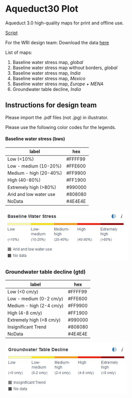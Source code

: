 # Aqueduct30 Plot
Aqueduct 3.0 high-quality maps for print and offline use.


[Script](https://colab.research.google.com/drive/1HwpIM2NebiEX6RkcWAAFjLrd6evACZ94)

For the WRI design team: Download the data [here](https://github.com/rutgerhofste/aqueduct30_plot/blob/master/Y2019M07D24_RH_Aqueduct_Plot_V01.ipynb)  


List of maps:  

1. Baseline water stress map, *global* 
1. Baseline water stress map without borders, *global* 
1. Baseline water stress map, *India*
1. Baseline water stress map, *Mexico* 
1. Baseline water stress map, *Europe + MENA* 
1. Groundwater table decline, *India*

## Instructions for design team
Please import the .pdf files (not .jpg) in illustrator. 

Please use the following color codes for the legends. 


#### Baseline water stress  (bws)
|label| hex |
| --- | --- | 
|Low (<10%)|#FFFF99 |
|Low - medium (10-20%)|#FFE600 |
|Medium - high (20-40%)|#FF9900 |
|High (40-80%)|#FF1900 |
|Extremely high (>80%)|#990000 |
|Arid and low water use | #808080 |
|NoData |#4E4E4E |

![bws](https://github.com/rutgerhofste/aqueduct30_plot/raw/master/images/bws.JPG)



### Groundwater table decline (gtd)

|label| hex |
| --- | --- | 
|Low (<0 cm/y)|#FFFF99 |
|Low - medium (0-2 cm/y)|#FFE600 |
|Medium - high (2-4 cm/y)|#FF9900 |
|High (4-8 cm/y)|#FF1900 |
|Extremely high (>8 cm/y)|#990000 |
|Insignificant Trend| #808080 |
|NoData |#4E4E4E |

![gtd](https://github.com/rutgerhofste/aqueduct30_plot/raw/master/images/gtd.JPG)


